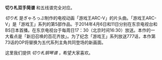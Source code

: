 

**切り札双手简谱** 和五线谱完全对应。

_切り札_
是ぎゃろっぷ制作的电视动画「游戏王ARC-V」的片头曲。「游戏王ARC-V」是「游戏王」系列的第5部作品。于2014年4月6日和11日分别在东京电视台和BS日本首播。在东京电视台于每周日17：30（北京时间16:30）放送。本作的一大看点是「新旧召唤的百花齐放」。为了纪念「游戏王」系列放送777话，本作第73话的OP将替换为五代系列主角共同登场的新画面。

这里我们提供 _切り札钢琴谱_ ，希望大家喜欢。

